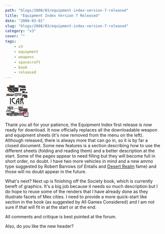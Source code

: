 ```yaml
---
path: "blogs/2008/03/equipment-index-version-7-released"
title: "Equipment Index Version 7 Released"
date: "2008-03-01"
slug: "blogs/2008/03/equipment-index-version-7-released"
category: "v3"
cover: ""
tags:
    - v3
    - equipment
    - weapons
    - spacecraft
    - book
    - released
---
```

![Equipment index version 7 released today](./images/books-v3-equipmentindex.gif)

Thank you all for your patience, the Equipment Index first release is now ready for download. It now officially replaces all the downloadable weapon and equipment sheets (it's now removed from the menu on the left). Although released, there is always more that can go in, so it is by far a closed document. Some new features is a section describing how to use the different sheets (folding and reading them) and a better description at the start. Some of the pages appear to need filling but they will become full in short order, no doubt. I have two more vehicles in mind and a new ammo type suggested by Robert Barrows (of Entalis and [Desert Realm](http://www.desertrealm.com/forum) fame) and those will no doubt appear in the future.

What's next? Next up is finishing off the Society book, which is currently bereft of graphics. It's a big job because it needs so much description but I do hope to reuse some of the renders that I have already done as they illustrate facets of Mex cities. I need to provide a more quick-start like section in the book (as suggested by All Games Considered) and I am not sure if that will fit in at the start or at the end.

All comments and critique is best pointed at the forum. 

Also, do you like the new header?